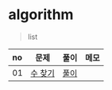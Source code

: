 # algorithm

> list
<!--
|02|[각도기]()|[풀이]()||
-->
|no|문제|풀이|메모|
|:---|---|---|---|
|01|[수 찾기](https://www.acmicpc.net/problem/1920)|[풀이]()||
